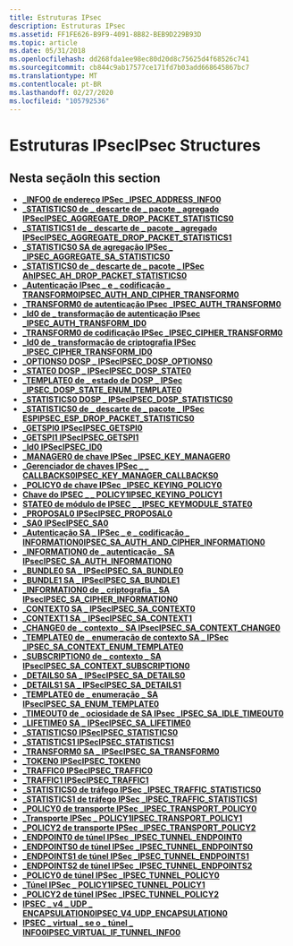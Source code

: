 ```yaml
---
title: Estruturas IPsec
description: Estruturas IPsec
ms.assetid: FF1FE626-B9F9-4091-8B82-BEB9D229B93D
ms.topic: article
ms.date: 05/31/2018
ms.openlocfilehash: dd268fda1ee98ec80d20d8c75625d4f68526c741
ms.sourcegitcommit: cb844c9ab17577ce171fd7b03add668645867bc7
ms.translationtype: MT
ms.contentlocale: pt-BR
ms.lasthandoff: 02/27/2020
ms.locfileid: "105792536"
---
```

# <a name="ipsec-structures"></a><span data-ttu-id="72296-103">Estruturas IPsec</span><span class="sxs-lookup"><span data-stu-id="72296-103">IPsec Structures</span></span>

## <a name="in-this-section"></a><span data-ttu-id="72296-104">Nesta seção</span><span class="sxs-lookup"><span data-stu-id="72296-104">In this section</span></span>

-   [<span data-ttu-id="72296-105">**\_INFO0 de endereço IPSec \_**</span><span class="sxs-lookup"><span data-stu-id="72296-105">**IPSEC\_ADDRESS\_INFO0**</span></span>](/windows/desktop/api/Ipsectypes/ns-ipsectypes-ipsec_address_info0)
-   [<span data-ttu-id="72296-106">**\_STATISTICS0 de \_ descarte de \_ pacote \_ agregado IPSec**</span><span class="sxs-lookup"><span data-stu-id="72296-106">**IPSEC\_AGGREGATE\_DROP\_PACKET\_STATISTICS0**</span></span>](/windows/desktop/api/Ipsectypes/ns-ipsectypes-ipsec_aggregate_drop_packet_statistics0)
-   [<span data-ttu-id="72296-107">**\_STATISTICS1 de \_ descarte de \_ pacote \_ agregado IPSec**</span><span class="sxs-lookup"><span data-stu-id="72296-107">**IPSEC\_AGGREGATE\_DROP\_PACKET\_STATISTICS1**</span></span>](/windows/desktop/api/Ipsectypes/ns-ipsectypes-ipsec_aggregate_drop_packet_statistics1)
-   [<span data-ttu-id="72296-108">**\_STATISTICS0 SA de agregação IPSec \_ \_**</span><span class="sxs-lookup"><span data-stu-id="72296-108">**IPSEC\_AGGREGATE\_SA\_STATISTICS0**</span></span>](/windows/desktop/api/Ipsectypes/ns-ipsectypes-ipsec_aggregate_sa_statistics0)
-   [<span data-ttu-id="72296-109">**\_STATISTICS0 de \_ descarte de \_ pacote \_ IPSec Ah**</span><span class="sxs-lookup"><span data-stu-id="72296-109">**IPSEC\_AH\_DROP\_PACKET\_STATISTICS0**</span></span>](/windows/desktop/api/Ipsectypes/ns-ipsectypes-ipsec_ah_drop_packet_statistics0)
-   [<span data-ttu-id="72296-110">**\_Autenticação IPsec \_ e \_ codificação \_ TRANSFORM0**</span><span class="sxs-lookup"><span data-stu-id="72296-110">**IPSEC\_AUTH\_AND\_CIPHER\_TRANSFORM0**</span></span>](/windows/desktop/api/Ipsectypes/ns-ipsectypes-ipsec_auth_and_cipher_transform0)
-   [<span data-ttu-id="72296-111">**\_TRANSFORM0 de autenticação IPsec \_**</span><span class="sxs-lookup"><span data-stu-id="72296-111">**IPSEC\_AUTH\_TRANSFORM0**</span></span>](/windows/desktop/api/Ipsectypes/ns-ipsectypes-ipsec_auth_transform0)
-   [<span data-ttu-id="72296-112">**\_Id0 de \_ transformação de autenticação IPsec \_**</span><span class="sxs-lookup"><span data-stu-id="72296-112">**IPSEC\_AUTH\_TRANSFORM\_ID0**</span></span>](/windows/desktop/api/Ipsectypes/ns-ipsectypes-ipsec_auth_transform_id0)
-   [<span data-ttu-id="72296-113">**\_TRANSFORM0 de codificação IPSec \_**</span><span class="sxs-lookup"><span data-stu-id="72296-113">**IPSEC\_CIPHER\_TRANSFORM0**</span></span>](/windows/desktop/api/Ipsectypes/ns-ipsectypes-ipsec_cipher_transform0)
-   [<span data-ttu-id="72296-114">**\_Id0 de \_ transformação de criptografia IPSec \_**</span><span class="sxs-lookup"><span data-stu-id="72296-114">**IPSEC\_CIPHER\_TRANSFORM\_ID0**</span></span>](/windows/desktop/api/Ipsectypes/ns-ipsectypes-ipsec_cipher_transform_id0)
-   [<span data-ttu-id="72296-115">**\_OPTIONS0 DOSP \_ IPSec**</span><span class="sxs-lookup"><span data-stu-id="72296-115">**IPSEC\_DOSP\_OPTIONS0**</span></span>](/windows/desktop/api/Ipsectypes/ns-ipsectypes-ipsec_dosp_options0)
-   [<span data-ttu-id="72296-116">**\_STATE0 DOSP \_ IPSec**</span><span class="sxs-lookup"><span data-stu-id="72296-116">**IPSEC\_DOSP\_STATE0**</span></span>](/windows/desktop/api/Ipsectypes/ns-ipsectypes-ipsec_dosp_state0)
-   [<span data-ttu-id="72296-117">**\_TEMPLATE0 de \_ estado de DOSP \_ IPSec \_**</span><span class="sxs-lookup"><span data-stu-id="72296-117">**IPSEC\_DOSP\_STATE\_ENUM\_TEMPLATE0**</span></span>](/windows/desktop/api/Ipsectypes/ns-ipsectypes-ipsec_dosp_state_enum_template0)
-   [<span data-ttu-id="72296-118">**\_STATISTICS0 DOSP \_ IPSec**</span><span class="sxs-lookup"><span data-stu-id="72296-118">**IPSEC\_DOSP\_STATISTICS0**</span></span>](/windows/desktop/api/Ipsectypes/ns-ipsectypes-ipsec_dosp_statistics0)
-   [<span data-ttu-id="72296-119">**\_STATISTICS0 de \_ descarte de \_ pacote \_ IPSec ESP**</span><span class="sxs-lookup"><span data-stu-id="72296-119">**IPSEC\_ESP\_DROP\_PACKET\_STATISTICS0**</span></span>](/windows/desktop/api/Ipsectypes/ns-ipsectypes-ipsec_esp_drop_packet_statistics0)
-   [<span data-ttu-id="72296-120">**\_GETSPI0 IPSec**</span><span class="sxs-lookup"><span data-stu-id="72296-120">**IPSEC\_GETSPI0**</span></span>](/windows/desktop/api/Ipsectypes/ns-ipsectypes-ipsec_getspi0)
-   [<span data-ttu-id="72296-121">**\_GETSPI1 IPSec**</span><span class="sxs-lookup"><span data-stu-id="72296-121">**IPSEC\_GETSPI1**</span></span>](/windows/desktop/api/Ipsectypes/ns-ipsectypes-ipsec_getspi1)
-   [<span data-ttu-id="72296-122">**\_Id0 IPSec**</span><span class="sxs-lookup"><span data-stu-id="72296-122">**IPSEC\_ID0**</span></span>](/windows/desktop/api/Ipsectypes/ns-ipsectypes-ipsec_id0)
-   [<span data-ttu-id="72296-123">**\_MANAGER0 de chave IPSec \_**</span><span class="sxs-lookup"><span data-stu-id="72296-123">**IPSEC\_KEY\_MANAGER0**</span></span>](/windows/desktop/api/ipsectypes/ns-ipsectypes-ipsec_key_manager0)
-   [<span data-ttu-id="72296-124">**\_Gerenciador de chaves IPSec \_ \_ CALLBACKS0**</span><span class="sxs-lookup"><span data-stu-id="72296-124">**IPSEC\_KEY\_MANAGER\_CALLBACKS0**</span></span>](/windows/desktop/api/fwpmu/ns-fwpmu-ipsec_key_manager_callbacks0)
-   [<span data-ttu-id="72296-125">**\_POLICY0 de chave IPSec \_**</span><span class="sxs-lookup"><span data-stu-id="72296-125">**IPSEC\_KEYING\_POLICY0**</span></span>](/windows/desktop/api/Ipsectypes/ns-ipsectypes-ipsec_keying_policy0)
-   [<span data-ttu-id="72296-126">**Chave do IPSEC \_ \_ POLICY1**</span><span class="sxs-lookup"><span data-stu-id="72296-126">**IPSEC\_KEYING\_POLICY1**</span></span>](/windows/win32/api/ipsectypes/ns-ipsectypes-ipsec_keying_policy1)
-   [<span data-ttu-id="72296-127">**STATE0 de módulo de IPSEC \_ \_**</span><span class="sxs-lookup"><span data-stu-id="72296-127">**IPSEC\_KEYMODULE\_STATE0**</span></span>](/windows/desktop/api/Ipsectypes/ns-ipsectypes-ipsec_keymodule_state0)
-   [<span data-ttu-id="72296-128">**\_PROPOSAL0 IPSec**</span><span class="sxs-lookup"><span data-stu-id="72296-128">**IPSEC\_PROPOSAL0**</span></span>](/windows/desktop/api/Ipsectypes/ns-ipsectypes-ipsec_proposal0)
-   [<span data-ttu-id="72296-129">**\_SA0 IPSec**</span><span class="sxs-lookup"><span data-stu-id="72296-129">**IPSEC\_SA0**</span></span>](/windows/desktop/api/Ipsectypes/ns-ipsectypes-ipsec_sa0)
-   [<span data-ttu-id="72296-130">**\_Autenticação SA \_ IPSec \_ e \_ codificação \_ INFORMATION0**</span><span class="sxs-lookup"><span data-stu-id="72296-130">**IPSEC\_SA\_AUTH\_AND\_CIPHER\_INFORMATION0**</span></span>](/windows/desktop/api/Ipsectypes/ns-ipsectypes-ipsec_sa_auth_and_cipher_information0)
-   [<span data-ttu-id="72296-131">**\_INFORMATION0 de \_ autenticação \_ SA IPsec**</span><span class="sxs-lookup"><span data-stu-id="72296-131">**IPSEC\_SA\_AUTH\_INFORMATION0**</span></span>](/windows/desktop/api/Ipsectypes/ns-ipsectypes-ipsec_sa_auth_information0)
-   [<span data-ttu-id="72296-132">**\_BUNDLE0 SA \_ IPSec**</span><span class="sxs-lookup"><span data-stu-id="72296-132">**IPSEC\_SA\_BUNDLE0**</span></span>](/windows/desktop/api/Ipsectypes/ns-ipsectypes-ipsec_sa_bundle0)
-   [<span data-ttu-id="72296-133">**\_BUNDLE1 SA \_ IPSec**</span><span class="sxs-lookup"><span data-stu-id="72296-133">**IPSEC\_SA\_BUNDLE1**</span></span>](/windows/desktop/api/Ipsectypes/ns-ipsectypes-ipsec_sa_bundle1)
-   [<span data-ttu-id="72296-134">**\_INFORMATION0 de \_ criptografia \_ SA IPsec**</span><span class="sxs-lookup"><span data-stu-id="72296-134">**IPSEC\_SA\_CIPHER\_INFORMATION0**</span></span>](/windows/desktop/api/Ipsectypes/ns-ipsectypes-ipsec_sa_cipher_information0)
-   [<span data-ttu-id="72296-135">**\_CONTEXT0 SA \_ IPSec**</span><span class="sxs-lookup"><span data-stu-id="72296-135">**IPSEC\_SA\_CONTEXT0**</span></span>](/windows/desktop/api/Ipsectypes/ns-ipsectypes-ipsec_sa_context0)
-   [<span data-ttu-id="72296-136">**\_CONTEXT1 SA \_ IPSec**</span><span class="sxs-lookup"><span data-stu-id="72296-136">**IPSEC\_SA\_CONTEXT1**</span></span>](/windows/desktop/api/Ipsectypes/ns-ipsectypes-ipsec_sa_context1)
-   [<span data-ttu-id="72296-137">**\_CHANGE0 de \_ contexto \_ SA IPsec**</span><span class="sxs-lookup"><span data-stu-id="72296-137">**IPSEC\_SA\_CONTEXT\_CHANGE0**</span></span>](/windows/desktop/api/Ipsectypes/ns-ipsectypes-ipsec_sa_context_change0)
-   [<span data-ttu-id="72296-138">**\_TEMPLATE0 de \_ enumeração de contexto SA \_ IPSec \_**</span><span class="sxs-lookup"><span data-stu-id="72296-138">**IPSEC\_SA\_CONTEXT\_ENUM\_TEMPLATE0**</span></span>](/windows/desktop/api/Ipsectypes/ns-ipsectypes-ipsec_sa_context_enum_template0)
-   [<span data-ttu-id="72296-139">**\_SUBSCRIPTION0 de \_ contexto \_ SA IPsec**</span><span class="sxs-lookup"><span data-stu-id="72296-139">**IPSEC\_SA\_CONTEXT\_SUBSCRIPTION0**</span></span>](/windows/desktop/api/Ipsectypes/ns-ipsectypes-ipsec_sa_context_subscription0)
-   [<span data-ttu-id="72296-140">**\_DETAILS0 SA \_ IPSec**</span><span class="sxs-lookup"><span data-stu-id="72296-140">**IPSEC\_SA\_DETAILS0**</span></span>](/windows/desktop/api/Ipsectypes/ns-ipsectypes-ipsec_sa_details0)
-   [<span data-ttu-id="72296-141">**\_DETAILS1 SA \_ IPSec**</span><span class="sxs-lookup"><span data-stu-id="72296-141">**IPSEC\_SA\_DETAILS1**</span></span>](/windows/desktop/api/Ipsectypes/ns-ipsectypes-ipsec_sa_details1)
-   [<span data-ttu-id="72296-142">**\_TEMPLATE0 de \_ enumeração \_ SA IPsec**</span><span class="sxs-lookup"><span data-stu-id="72296-142">**IPSEC\_SA\_ENUM\_TEMPLATE0**</span></span>](/windows/desktop/api/Ipsectypes/ns-ipsectypes-ipsec_sa_enum_template0)
-   [<span data-ttu-id="72296-143">**\_TIMEOUT0 de \_ ociosidade de SA IPsec \_**</span><span class="sxs-lookup"><span data-stu-id="72296-143">**IPSEC\_SA\_IDLE\_TIMEOUT0**</span></span>](/windows/desktop/api/Ipsectypes/ns-ipsectypes-ipsec_sa_idle_timeout0)
-   [<span data-ttu-id="72296-144">**\_LIFETIME0 SA \_ IPSec**</span><span class="sxs-lookup"><span data-stu-id="72296-144">**IPSEC\_SA\_LIFETIME0**</span></span>](/windows/desktop/api/Ipsectypes/ns-ipsectypes-ipsec_sa_lifetime0)
-   [<span data-ttu-id="72296-145">**\_STATISTICS0 IPSec**</span><span class="sxs-lookup"><span data-stu-id="72296-145">**IPSEC\_STATISTICS0**</span></span>](/windows/desktop/api/Ipsectypes/ns-ipsectypes-ipsec_statistics0)
-   [<span data-ttu-id="72296-146">**\_STATISTICS1 IPSec**</span><span class="sxs-lookup"><span data-stu-id="72296-146">**IPSEC\_STATISTICS1**</span></span>](/windows/desktop/api/Ipsectypes/ns-ipsectypes-ipsec_statistics1)
-   [<span data-ttu-id="72296-147">**\_TRANSFORM0 SA \_ IPSec**</span><span class="sxs-lookup"><span data-stu-id="72296-147">**IPSEC\_SA\_TRANSFORM0**</span></span>](/windows/desktop/api/Ipsectypes/ns-ipsectypes-ipsec_sa_transform0)
-   [<span data-ttu-id="72296-148">**\_TOKEN0 IPSec**</span><span class="sxs-lookup"><span data-stu-id="72296-148">**IPSEC\_TOKEN0**</span></span>](/windows/desktop/api/Ipsectypes/ns-ipsectypes-ipsec_token0)
-   [<span data-ttu-id="72296-149">**\_TRAFFIC0 IPSec**</span><span class="sxs-lookup"><span data-stu-id="72296-149">**IPSEC\_TRAFFIC0**</span></span>](/windows/desktop/api/Ipsectypes/ns-ipsectypes-ipsec_traffic0)
-   [<span data-ttu-id="72296-150">**\_TRAFFIC1 IPSec**</span><span class="sxs-lookup"><span data-stu-id="72296-150">**IPSEC\_TRAFFIC1**</span></span>](/windows/desktop/api/Ipsectypes/ns-ipsectypes-ipsec_traffic1)
-   [<span data-ttu-id="72296-151">**\_STATISTICS0 de tráfego IPSec \_**</span><span class="sxs-lookup"><span data-stu-id="72296-151">**IPSEC\_TRAFFIC\_STATISTICS0**</span></span>](/windows/desktop/api/Ipsectypes/ns-ipsectypes-ipsec_traffic_statistics0)
-   [<span data-ttu-id="72296-152">**\_STATISTICS1 de tráfego IPSec \_**</span><span class="sxs-lookup"><span data-stu-id="72296-152">**IPSEC\_TRAFFIC\_STATISTICS1**</span></span>](/windows/desktop/api/Ipsectypes/ns-ipsectypes-ipsec_traffic_statistics1)
-   [<span data-ttu-id="72296-153">**\_POLICY0 de transporte IPSec \_**</span><span class="sxs-lookup"><span data-stu-id="72296-153">**IPSEC\_TRANSPORT\_POLICY0**</span></span>](/windows/desktop/api/Ipsectypes/ns-ipsectypes-ipsec_transport_policy0)
-   [<span data-ttu-id="72296-154">**\_Transporte IPSec \_ POLICY1**</span><span class="sxs-lookup"><span data-stu-id="72296-154">**IPSEC\_TRANSPORT\_POLICY1**</span></span>](/windows/desktop/api/Ipsectypes/ns-ipsectypes-ipsec_transport_policy1)
-   [<span data-ttu-id="72296-155">**\_POLICY2 de transporte IPSec \_**</span><span class="sxs-lookup"><span data-stu-id="72296-155">**IPSEC\_TRANSPORT\_POLICY2**</span></span>](/windows/win32/api/ipsectypes/ns-ipsectypes-ipsec_transport_policy2)
-   [<span data-ttu-id="72296-156">**\_ENDPOINT0 de túnel IPSec \_**</span><span class="sxs-lookup"><span data-stu-id="72296-156">**IPSEC\_TUNNEL\_ENDPOINT0**</span></span>](/windows/win32/api/ipsectypes/ns-ipsectypes-ipsec_tunnel_endpoint0)
-   [<span data-ttu-id="72296-157">**\_ENDPOINTS0 de túnel IPSec \_**</span><span class="sxs-lookup"><span data-stu-id="72296-157">**IPSEC\_TUNNEL\_ENDPOINTS0**</span></span>](/windows/desktop/api/Ipsectypes/ns-ipsectypes-ipsec_tunnel_endpoints0)
-   [<span data-ttu-id="72296-158">**\_ENDPOINTS1 de túnel IPSec \_**</span><span class="sxs-lookup"><span data-stu-id="72296-158">**IPSEC\_TUNNEL\_ENDPOINTS1**</span></span>](/windows/desktop/api/Ipsectypes/ns-ipsectypes-ipsec_tunnel_endpoints1)
-   [<span data-ttu-id="72296-159">**\_ENDPOINTS2 de túnel IPSec \_**</span><span class="sxs-lookup"><span data-stu-id="72296-159">**IPSEC\_TUNNEL\_ENDPOINTS2**</span></span>](/windows/win32/api/ipsectypes/ns-ipsectypes-ipsec_tunnel_endpoints2)
-   [<span data-ttu-id="72296-160">**\_POLICY0 de túnel IPSec \_**</span><span class="sxs-lookup"><span data-stu-id="72296-160">**IPSEC\_TUNNEL\_POLICY0**</span></span>](/windows/desktop/api/Ipsectypes/ns-ipsectypes-ipsec_tunnel_policy0)
-   [<span data-ttu-id="72296-161">**\_Túnel IPSec \_ POLICY1**</span><span class="sxs-lookup"><span data-stu-id="72296-161">**IPSEC\_TUNNEL\_POLICY1**</span></span>](/windows/desktop/api/Ipsectypes/ns-ipsectypes-ipsec_tunnel_policy1)
-   [<span data-ttu-id="72296-162">**\_POLICY2 de túnel IPSec \_**</span><span class="sxs-lookup"><span data-stu-id="72296-162">**IPSEC\_TUNNEL\_POLICY2**</span></span>](/windows/win32/api/ipsectypes/ns-ipsectypes-ipsec_tunnel_policy2)
-   [<span data-ttu-id="72296-163">**IPSEC \_ v4 \_ UDP \_ ENCAPSULATION0**</span><span class="sxs-lookup"><span data-stu-id="72296-163">**IPSEC\_V4\_UDP\_ENCAPSULATION0**</span></span>](/windows/desktop/api/Ipsectypes/ns-ipsectypes-ipsec_v4_udp_encapsulation0)
-   [<span data-ttu-id="72296-164">**IPSEC \_ virtual \_ se o \_ túnel \_ INFO0**</span><span class="sxs-lookup"><span data-stu-id="72296-164">**IPSEC\_VIRTUAL\_IF\_TUNNEL\_INFO0**</span></span>](/windows/win32/api/fwptypes/ns-fwptypes-ipsec_virtual_if_tunnel_info0)

 

 




